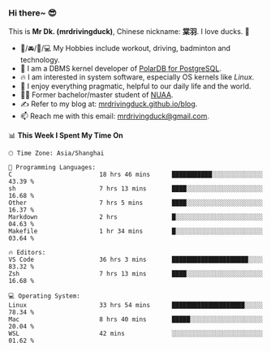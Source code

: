 ### Hi there~ 😎

This is **Mr Dk. (mrdrivingduck)**, Chinese nickname: **棠羽**. I love ducks. 🦆

- 💪/🚘/🏸/💻 My Hobbies include workout, driving, badminton and technology.
- 🍊 I am a DBMS kernel developer of [PolarDB for PostgreSQL](https://github.com/ApsaraDB/PolarDB-for-PostgreSQL).
- 🔥 I am interested in system software, especially OS kernels like *Linux*.
- 🔧 I enjoy everything pragmatic, helpful to our daily life and the world.
- 👨‍🎓 Former bachelor/master student of [NUAA](https://en.wikipedia.org/wiki/Nanjing_University_of_Aeronautics_and_Astronautics).
- ✍ Refer to my blog at: [mrdrivingduck.github.io/blog](https://mrdrivingduck.github.io/blog/).
- 📫 Reach me with this email: [mrdrivingduck@gmail.com](mailto:mrdrivingduck@gmail.com).

<!--START_SECTION:waka-->
📊 **This Week I Spent My Time On** 

```text
🕑︎ Time Zone: Asia/Shanghai

💬 Programming Languages: 
C                        18 hrs 46 mins      ███████████░░░░░░░░░░░░░░   43.39 % 
sh                       7 hrs 13 mins       ████░░░░░░░░░░░░░░░░░░░░░   16.68 % 
Other                    7 hrs 5 mins        ████░░░░░░░░░░░░░░░░░░░░░   16.37 % 
Markdown                 2 hrs               █░░░░░░░░░░░░░░░░░░░░░░░░   04.63 % 
Makefile                 1 hr 34 mins        █░░░░░░░░░░░░░░░░░░░░░░░░   03.64 % 

🔥 Editors: 
VS Code                  36 hrs 3 mins       █████████████████████░░░░   83.32 % 
Zsh                      7 hrs 13 mins       ████░░░░░░░░░░░░░░░░░░░░░   16.68 % 

💻 Operating System: 
Linux                    33 hrs 54 mins      ████████████████████░░░░░   78.34 % 
Mac                      8 hrs 40 mins       █████░░░░░░░░░░░░░░░░░░░░   20.04 % 
WSL                      42 mins             ░░░░░░░░░░░░░░░░░░░░░░░░░   01.62 % 
```


<!--END_SECTION:waka-->

<!-- ![Mr Dk.'s GitHub Stats](https://github-readme-stats.vercel.app/api?username=mrdrivingduck&count_private&show_icons=true&theme=buefy) -->

<!-- ![Most Used Languages](https://github-readme-stats.vercel.app/api/top-langs/?username=mrdrivingduck&exclude_repo=mips32-CPU,snort-tcp-socket&theme=buefy&layout=compact&langs_count=10) -->


<!--
**mrdrivingduck/mrdrivingduck** is a ✨ _special_ ✨ repository because its `README.md` (this file) appears on your GitHub profile.

Here are some ideas to get you started:

- 🔭 I’m currently working on ...
- 🌱 I’m currently learning ...
- 👯 I’m looking to collaborate on ...
- 🤔 I’m looking for help with ...
- 💬 Ask me about ...
- 📫 How to reach me: ...
- 😄 Pronouns: ...
- ⚡ Fun fact: ...
-->
